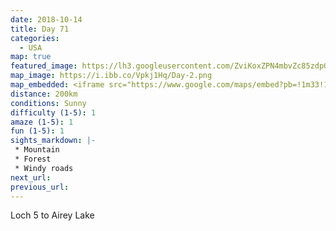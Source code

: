 ```yaml
---
date: 2018-10-14
title: Day 71
categories:
  - USA
map: true
featured_image: https://lh3.googleusercontent.com/ZviKoxZPN4mbvZc85zdpGtHDVQnQGN1XQxyAGAAjoT323n_yhDvEAvfiUvopHIaIFOF1ZIVWeVYv5VhIziEKjU31u-tHkpqNSV4MjQbHt_hf7z7-6kRI7Vq6MIRKkaAW7aLLmHay_GdS9KuI01_a5R-AMDcvV4HB8owm4tRwRQwYfJkIkjVkPzMBOFTi2NRdzhzZqtM9SX5GXTJpXBppqANbQliutE6TPoGj-QMgSBGgFv6ym2HSVEuDca77vRyuEsGG6Dw-wUaoDe81jmGL2LbnAzAtM46zVqbe5tUUS0tEZxMjNSuk-AVTDzU4060BgF2V7a93JKdo0JDFOG2Adg-SORjz3rNZRvN_9PFnAQl7SUhJI1llnNMURmbUlE8ES397alKoOzT3isMtdkPIkRg780y72vYIZAaUD_DEQdyaRj9mpJjfFQvB2yklHxRPA31nq9B3iDWIsKpM-vXOlKHCFyk0Chq-bKX8C7asbs3WY0Kksp8VLEgRoFMRGC6KAzHMPUBK2QGsjJdkJ9dShXwV5paaUNFG-VfHQaXKayj19QV-tQzuDRklyBdebBHcWds2qqmdMuR-OZ3up_ewQvIVrwJinCpbr1_iStDpPGlBw4l8IgZrSVayuZsPA9Br4d2OKLOc2DucPIp4Rrsbqk41wZG8d1ClbMlneSQPhMkbeHKw=w1631-h951-no
map_image: https://i.ibb.co/Vpkj1Hq/Day-2.png
map_embedded: <iframe src="https://www.google.com/maps/embed?pb=!1m33!1m12!1m3!1d1739840.3022258508!2d-89.48737538719914!3d31.60301827354233!2m3!1f0!2f0!3f0!3m2!1i1024!2i768!4f13.1!4m18!3e0!4m4!2s32.5852611%2C-87.7467194!3m2!1d32.5852611!2d-87.74671939999999!4m5!1s0x889a4e1df14cf8a9%3A0x4ce80e5477899e1a!2sMobile%2C%20AL%2C%20USA!3m2!1d30.6953657!2d-88.0398912!4m5!1s0x889c686125e3358d%3A0x8099b02defdf5e2e!2sAirey%20Lake%20Recreation%20Area%2C%20Perkinston%2C%20Mississippi%2C%20USA!3m2!1d30.688859599999997!2d-89.0606298!5e0!3m2!1sen!2sau!4v1577513228279!5m2!1sen!2sau" width="100%" height="500" frameborder="0" style="border:0;" allowfullscreen=""></iframe>
distance: 200km
conditions: Sunny
difficulty (1-5): 1 
amaze (1-5): 1
fun (1-5): 1
sights_markdown: |-
 * Mountain
 * Forest
 * Windy roads
next_url:
previous_url:
---
```

Loch 5 to Airey Lake




